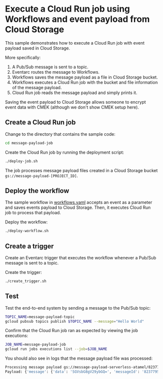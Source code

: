 # Execute a Cloud Run job using Workflows and event payload from Cloud Storage

This sample demonstrates how to execute a Cloud Run job with event payload saved in
Cloud Storage.

More specifically:

1. A Pub/Sub message is sent to a topic.
1. Eventarc routes the message to Workflows.
1. Workflows saves the message payload as a file in Cloud Storage bucket.
1. Workflows executes a Cloud Run job with the bucket and file information of
   the message payload.
1. Cloud Run job reads the message payload and simply prints it.

Saving the event payload to Cloud Storage allows someone to encrypt event data
with CMEK (although we don't show CMEK setup here).

## Create a Cloud Run job

Change to the directory that contains the sample code:

```sh
cd message-payload-job
```

Create the Cloud Run job by running the deployment script:

```sh
./deploy-job.sh
```

The job processes message payload files created in a Cloud Storage bucket
`gs://message-payload-[PROJECT_ID]`.

## Deploy the workflow

The sample workflow in [workflows.yaml](./workflows/workflow.yaml) accepts an
event as a parameter and saves events payload to Cloud Storage. Then, it executes
Cloud Run job to process that payload.

Deploy the workflow:

```sh
./deploy-workflow.sh
```

## Create a trigger

Create an Eventarc trigger that executes the workflow whenever a Pub/Sub message
is sent to a topic.

Create the trigger:

```sh
./create_trigger.sh
```

## Test

Test the end-to-end system by sending a message to the Pub/Sub topic:

```sh
TOPIC_NAME=message-payload-topic
gcloud pubsub topics publish $TOPIC_NAME --message="Hello World"
```

Confirm that the Cloud Run job ran as expected by viewing the job executions:

```sh
JOB_NAME=message-payload-job
gcloud run jobs executions list --job=$JOB_NAME
```

You should also see in logs that the message payload file was processed:

```sh
Processing message payload gs://message-payload-serverless-atamel/8237795530994075.data.json
Payload: {'message': {'data': 'SGVsbG8gV29ybGQ=', 'messageId': '8237795530994075', 'publishTime': '2023-09-06T10:59:29.732Z'}, 'subscription': 'projects/serverless-atamel/subscriptions/eventarc-us-central1-message-payload-trigger-sub-438'}
```
